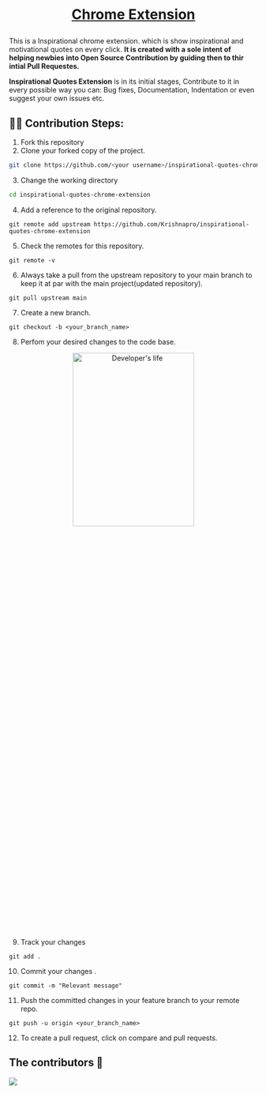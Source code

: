 # <p align="center"><a href="https://chrome.google.com/webstore/detail/inspirational-quotes/cmdekfejapkaekmoenblkjncaafophfo">Chrome Extension</a></p>

This is a Inspirational chrome extension. which is show inspirational and motivational quotes on every click. **It is created with a sole intent of helping newbies into Open Source Contribution by guiding then to thir intial Pull Requestes.**

**Inspirational Quotes Extension** is in its initial stages, Contribute to it in every possible way you can: Bug fixes, Documentation, Indentation or even suggest your own issues etc.

## 👨‍💻 Contribution Steps:
1. Fork this repository
2. Clone your forked copy of the project.

```bash
git clone https://github.com/<your username>/inspirational-quotes-chrome-extension.git
```

3. Change the working directory

```bash
cd inspirational-quotes-chrome-extension
```

4. Add a reference to the original repository.

```
git remote add upstream https://github.com/Krishnapro/inspirational-quotes-chrome-extension
```

5. Check the remotes for this repository.

```
git remote -v
```

6. Always take a pull from the upstream repository to your main branch to keep it at par with the main project(updated repository).

```
git pull upstream main
```

7. Create a new branch.

```
git checkout -b <your_branch_name>
```

8. Perfom your desired changes to the code base.

<p align="center">
 <img width="70%" height="30%" alt="Developer's life" src="https://i.postimg.cc/Fs75yYVT/giphy.gif">
</p>

<!--[![giphy.gif](https://i.postimg.cc/Fs75yYVT/giphy.gif)](https://postimg.cc/jL0FKd9f)-->

9. Track your changes

```
git add .
```

10. Commit your changes .

```
git commit -m "Relevant message"
```

11. Push the committed changes in your feature branch to your remote repo.

```
git push -u origin <your_branch_name>
```

12. To create a pull request, click on compare and pull requests.

## The contributors 🎉
<a href="https://github.com/Krishnapro/inspirational-quotes-chrome-extension/graphs/contributors">
  <img src="https://contrib.rocks/image?repo=Krishnapro/inspirational-quotes-chrome-extension" />
</a>
